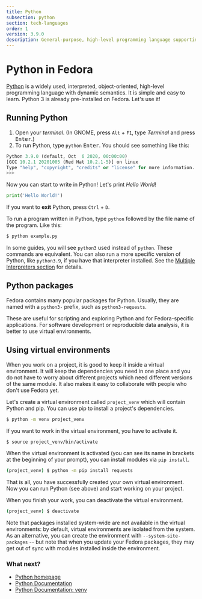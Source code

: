 ```yaml
---
title: Python
subsection: python
section: tech-languages
order: 1
version: 3.9.0
description: General-purpose, high-level programming language supporting multiple programming paradigms.
---
```


# Python in Fedora

[Python](https://www.python.org/) is a widely used, interpreted, object-oriented, high-level programming language with dynamic semantics. It is simple and easy to learn.
Python 3 is already pre-installed on Fedora. Let's use it!

## Running Python

1. Open your _terminal_. (In GNOME, press `Alt` + `F1`, type _Terminal_ and press <kbd>Enter</kbd>.)
2. To run Python, type `python` <kbd>Enter</kbd>. You should see something like this:

```python
Python 3.9.0 (default, Oct  6 2020, 00:00:00) 
[GCC 10.2.1 20201005 (Red Hat 10.2.1-5)] on linux
Type "help", "copyright", "credits" or "license" for more information.
>>> 
```

Now you can start to write in Python! Let's print _Hello World_!

```python
print('Hello World!')
```

If you want to **exit** Python, press `Ctrl` + `D`.

To run a program written in Python, type `python` followed by the file name of the program. Like this:

```bash
$ python example.py
```

In some guides, you will see `python3` used instead of `python`. These commands are equivalent.
You can also run a more specific version of Python, like `python3.9`, if you have that interpreter installed.
See the [Multiple Interpreters section](https://developer.fedoraproject.org/tech/languages/python/multiple-pythons.html) for details.


## Python packages

Fedora contains many popular packages for Python.
Usually, they are named with a `python3-` prefix, such as `python3-requests`.

These are useful for scripting and exploring Python and for Fedora-specific applications.
For software development or reproducible data analysis, it is better to use virtual environments.


## Using virtual environments

When you work on a project, it is good to keep it inside a virtual environment. It will keep the dependencies you need in one place and you do not have to worry about different projects which need different versions of the same module.
It also makes it easy to collaborate with people who don't use Fedora yet.

Let's create a virtual environment called `project_venv` which will contain Python and pip. You can use pip to install a project's dependencies.

```bash
$ python -m venv project_venv
```

If you want to work in the virtual environment, you have to activate it.

```bash
$ source project_venv/bin/activate
```

When the virtual environment is activated (you can see its name in brackets at the beginning of your prompt), you can install modules via `pip install`.

```bash
(project_venv) $ python -m pip install requests
```

That is all, you have successfully created your own virtual environment. Now you can run Python (see above) and start working on your project.

When you finish your work, you can deactivate the virtual environment.

```bash
(project_venv) $ deactivate
```

Note that packages installed system-wide are not available in the virtual environments:
by default, virtual environments are isolated from the system.
As an alternative, you can create the environment with `--system-site-packages` -- but note that when you update your Fedora packages, they may get out of sync with modules installed inside the environment.


### What next?

* [Python homepage](https://www.python.org/)
* [Python Documentation](https://docs.python.org/3/)
* [Python Documentation: venv](https://docs.python.org/3/library/venv.html#module-venv)
